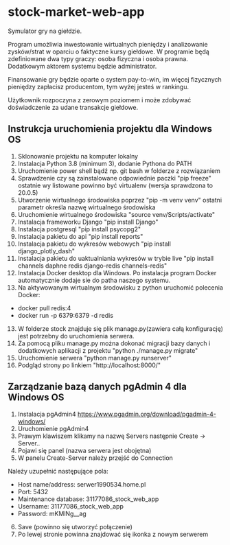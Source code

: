 # stock-market-web-app
Symulator gry na giełdzie.

Program umożliwia inwestowanie wirtualnych pieniędzy i analizowanie zysków/strat w oparciu o faktyczne kursy giełdowe.
W programie będą zdefiniowane dwa typy graczy: osoba fizyczna i osoba prawna. Dodatkowym aktorem systemu będzie administrator.

Finansowanie gry będzie oparte o system pay-to-win, im więcej fizycznych pieniędzy zapłacisz producentom, tym wyżej jesteś w rankingu.

Użytkownik rozpoczyna z zerowym poziomem i może zdobywać doświadczenie za udane transakcje giełdowe.

Instrukcja uruchomienia projektu dla Windows OS
------------------

1. Sklonowanie projektu na komputer lokalny
2. Instalacja Python 3.8 (minimum 3), dodanie Pythona do PATH
2. Uruchomienie power shell bądź np. git bash w folderze z rozwiązaniem
3. Sprawdzenie czy są zainstalowane odpowiednie paczki "pip freeze" ostatnie wy listowane powinno być virtualenv (wersja sprawdzona to 20.0.5)
4. Utworzenie wirtualnego środowiska poprzez "pip -m venv venv" ostatni parametr określa nazwę wirtualnego środowiska
5. Uruchomienie wirtualnego środowiska "source venv/Scripts/activate"
6. Instalacja frameworku Django "pip install Django"
7. Instalacja postgresql "pip install psycopg2"
8. Instalacja pakietu do api "pip install reports"
9. Instalacja pakietu do wykresów webowych "pip install django_plotly_dash"
10. Instalacja pakietu do uaktualniania wykresów w trybie live "pip install channels daphne redis django-redis channels-redis"
11. Instalacja Docker desktop dla Windows. Po instalacja program Docker automatycznie dodaje sie do patha naszego systemu.
12. Na aktywowanym wirtualnym środowisku z python uruchomić polecenia Docker:
 - docker pull redis:4
 - docker run -p 6379:6379 -d redis
13. W folderze stock znajduje się plik manage.py(zawiera całą konfigurację) jest potrzebny do uruchomienia serwera.
14. Za pomocą pliku manage.py można dokonać migracji bazy danych i dodatkowych aplikacji z projektu "python ./manage.py migrate"
15. Uruchomienie serwera "python manage.py runserver"
16. Podgląd strony po linkiem "http://localhost:8000/"

Zarządzanie bazą danych pgAdmin 4 dla Windows OS
-----------------

1. Instalacja pgAdmin4 https://www.pgadmin.org/download/pgadmin-4-windows/
2. Uruchomienie pgAdmin4
3. Prawym klawiszem klikamy na nazwę Servers następnie Create -> Server..
4. Pojawi się panel (nazwa serwera jest obojętna)
5. W panelu Create-Server należy przejść do Connection

Należy uzupełnić następujące pola:
 - Host name/address: serwer1990534.home.pl
 - Port: 5432
 - Maintenance database: 31177086_stock_web_app
 - Username: 31177086_stock_web_app
 - Password: mKMlNg__ag
6. Save (powinno się utworzyć połączenie)
7. Po lewej stronie powinna znajdować się ikonka z nowym serwerem


